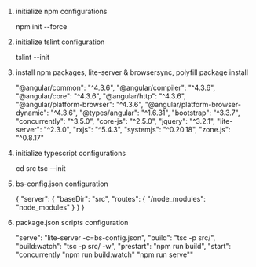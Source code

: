 1. initialize npm configurations

    npm init --force

2. initialize tslint configuration

    tslint --init

3. install npm packages, lite-server & browsersync, polyfill package install

    "@angular/common": "^4.3.6",
    "@angular/compiler": "^4.3.6",
    "@angular/core": "^4.3.6",
    "@angular/http": "^4.3.6",
    "@angular/platform-browser": "^4.3.6",
    "@angular/platform-browser-dynamic": "^4.3.6",
    "@types/angular": "^1.6.31",
    "bootstrap": "^3.3.7",
    "concurrently": "^3.5.0",
    "core-js": "^2.5.0",
    "jquery": "^3.2.1",
    "lite-server": "^2.3.0",
    "rxjs": "^5.4.3",
    "systemjs": "^0.20.18",
    "zone.js": "^0.8.17"


4. initialize typescript configurations

    cd src
    tsc --init

6. bs-config.json configuration

    {
        "server": {
            "baseDir": "src",
            "routes": {
                "/node_modules": "node_modules"
            }
        }
    }

7. package.json scripts configuration

    "serve": "lite-server -c=bs-config.json",
    "build": "tsc -p src/",
    "build:watch": "tsc -p src/ -w",
    "prestart": "npm run build",
    "start": "concurrently \"npm run build:watch\" \"npm run serve\""

